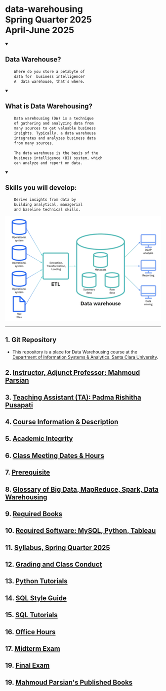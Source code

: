 # data-warehousing </br> Spring Quarter 2025 </br> April-June 2025

<details  open>

<summary>

## Data Warehouse?

</summary>


		Where do you store a petabyte of 
		data for  business intelligence? 
		A  data warehouse, that’s where. 

</details>

<details  open>

<summary>

## What is Data Warehousing?

</summary>

		Data warehousing (DW) is a technique 
		of gathering and analyzing data from 
		many sources to get valuable business 
		insights. Typically, a data warehouse 
		integrates and analyzes business data 
		from many sources. 
		
		The data warehouse is the basis of the 
		business intelligence (BI) system, which 
		can analyze and report on data.

</details>


<details open>

<summary>

## Skills you will develop: 

</summary>


		Derive insights from data by 
		building analytical, managerial 
		and baseline technical skills.

</details>

![](./webdocs/images/data_warehouse_image.png)

---------

## 1. Git Repository

* This repository is a place for Data Warehousing 
  course at the [Department of Information Systems & Analytics, Santa Clara University](https://www.scu.edu/business/isa/).

## 2. [Instructor, Adjunct Professor: Mahmoud Parsian](https://www.scu.edu/business/isa/faculty/parsian/)

## 3. [Teaching Assistant (TA): Padma Rishitha Pusapati](https://www.linkedin.com/in/padma-rishitha-pusapati-a4480b291/)

## 4. [Course Information & Description](./webdocs/docs/course_info_and_desc.md)

## 5. [Academic Integrity](webdocs/docs/academic_integrity.md)

## 6. [Class Meeting Dates & Hours](./webdocs/docs/class_meeting_dates_hours.md)

## 7. [Prerequisite](./webdocs/docs/prerequisite.md)

## 8. [Glossary of Big Data, MapReduce, Spark, Data Warehousing](https://github.com/mahmoudparsian/big-data-mapreduce-course/blob/master/slides/glossary/README.md)

## 9. [Required Books](./webdocs/docs/required_books.md)

## 10. [Required Software: MySQL, Python, Tableau](./webdocs/docs/required_software.md)

## 11. [Syllabus, Spring Quarter 2025](./syllabus/README.md)

## 12. [Grading and Class Conduct](./webdocs/docs/grading_and_class_conduct.md)

## 13. [Python Tutorials](./webdocs/docs/python_tutorials.md)

## 14. [SQL Style Guide](./webdocs/docs/sql_style_guide.md)

## 15. [SQL Tutorials](./webdocs/docs/sql_tutorials.md)

## 16. [Office Hours](./webdocs/docs/office_hours.md)

## 17. [Midterm Exam](./webdocs/docs/midterm_exam.md)

## 19. [Final Exam](./webdocs/docs/final_exam.md)

## 19. [Mahmoud Parsian's Published Books](./webdocs/docs/mahmoud_parsian_books.md)

